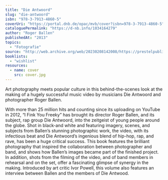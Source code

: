 ```yaml
---
title: "Die Antwoord"
slug: "die-antwoord"
isbn: "978-3-7913-4860-5"
coverUri: "https://portal.dnb.de/opac/mvb/cover?isbn=978-3-7913-4860-5"
cataloguePermalink: "https://d-nb.info/1034164279"
author: "Roger Ballen"
publishedAt: "2013"
topics:
  - "Fotografie"
source: "http://web.archive.org/web/20230208142008/https://prestelpublishing.penguinrandomhouse.de/book/Roger-Ballen-Die-Antwoord/Prestel-com/e441774.rhd"
booklists:
  - "wishlist"
resources:
  - name: cover
    src: cover.jpg
---
```

Art photography meets popular culture in this behind-the-scenes look at the 
making of a hugely successful music video by musicians Die Antwoord and 
photographer Roger Ballen.

With more than 25 million hits and counting since its uploading on YouTube in 
2012, “I Fink You Freeky” has brought its director Roger Ballen, and its 
subject, rap group Die Antwoord, into the zeitgeist of young people around the 
globe. Shot in black-and white and featuring imagery, scenes, and subjects 
from Ballen’s stunning photographic work, the video, with its infectious beat 
and Die Antwoord’s ingenious blend of hip-hop, rap, and rave, has been a huge 
critical success. This book features the brilliant photography that inspired 
the collaboration between photographer and band, and shows how Ballen’s images 
became part of the finished project. In addition, shots from the filming of 
the video, and of band members in rehearsal and on the set, offer a 
fascinating glimpse of synergy in the making. Introduced by art critic Ivor 
Powell, this volume also features an interview between Ballen and the members 
of Die Antwood.